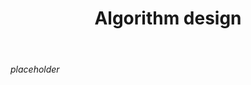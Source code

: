 ﻿---
backlinks:
- title: Computing
  url: /sense/computing/computing.html
- title: Computational thinking
  url: /sense/computing/computational-thinking.html
tags: computing, teaching-digital-technology, computational-thinking
title: Algorithm design
type: note
---
_placeholder_